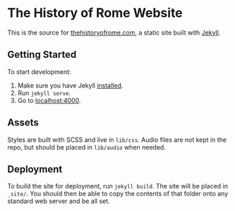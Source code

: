 # The History of Rome Website

This is the source for [thehistoryofrome.com](http://thehistoryofrome.com), a static site built with [Jekyll](http://jekyllrb.com/docs/home/).

## Getting Started

To start development:

1. Make sure you have Jekyll [installed](http://jekyllrb.com/docs/installation/).
2. Run `jekyll serve`.
3. Go to [localhost:4000](http://localhost:4000).

## Assets

Styles are built with SCSS and live in `lib/css`. Audio files are not kept in the repo, but should be placed in `lib/audio` when needed.

## Deployment

To build the site for deployment, run `jekyll build`. The site will be placed in `_site/`. You should then be able to copy the contents of that folder onto any standard web server and be all set.
